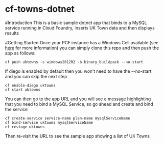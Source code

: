 # cf-towns-dotnet
#Introduction
This is a basic sample dotnet app that binds to a MySQL service running in Cloud Foundry, Inserts UK Town data and then displays results

#Getting Started
Once your PCF instance has a Windows Cell available (see [here](http://docs.pivotal.io/pivotalcf/opsguide/deploying-diego.html) for more information) you can simply clone this repo and then push the app as follows:
```
cf push uktowns -s windows2012R2 -b binary_buildpack --no-start
```
If diego is enabled by default then you won't need to have the --no-start and you can skip the next step
```
cf enable-diego uktowns
cf start uktowns
```
You can then go to the app URL and you will see a message highlighting that you need to bind a MySQL Service, so go ahead and create and bind the service 
```
cf create-service service-name plan-name mysqlServiceName
cf bind-service uktowns mysqlServiceName
cf restage uktowns
```
Then re-visit the URL to see the sample app showing a list of UK Towns



